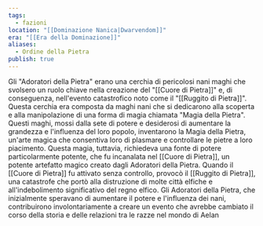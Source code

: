 ```yaml
---
tags:
  - fazioni
location: "[[Dominazione Nanica|Dwarvendom]]"
era: "[[Era della Dominazione]]"
aliases:
  - Ordine della Pietra
publish: true
---
```

Gli "Adoratori della Pietra" erano una cerchia di pericolosi nani maghi che svolsero un ruolo chiave nella creazione del "[[Cuore di Pietra]]" e, di conseguenza, nell'evento catastrofico noto come il "[[Ruggito di Pietra]]". Questa cerchia era composta da maghi nani che si dedicarono alla scoperta e alla manipolazione di una forma di magia chiamata "Magia della Pietra". Questi maghi, mossi dalla sete di potere e desiderosi di aumentare la grandezza e l'influenza del loro popolo, inventarono la Magia della Pietra, un'arte magica che consentiva loro di plasmare e controllare le pietre a loro piacimento. Questa magia, tuttavia, richiedeva una fonte di potere particolarmente potente, che fu incanalata nel [[Cuore di Pietra]], un potente artefatto magico creato dagli Adoratori della Pietra. Quando il [[Cuore di Pietra]] fu attivato senza controllo, provocò il [[Ruggito di Pietra]], una catastrofe che portò alla distruzione di molte città elfiche e all'indebolimento significativo del regno elfico. Gli Adoratori della Pietra, che inizialmente speravano di aumentare il potere e l'influenza dei nani, contribuirono involontariamente a creare un evento che avrebbe cambiato il corso della storia e delle relazioni tra le razze nel mondo di Aelan